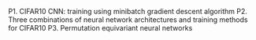 P1. CIFAR10 CNN: training using minibatch gradient descent algorithm
P2. Three combinations of neural network architectures and training methods for CIFAR10 
P3. Permutation equivariant neural networks
